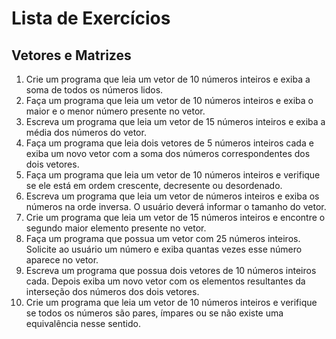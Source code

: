 # Lista de Exercícios
## Vetores e Matrizes
1) Crie um programa que leia um vetor de 10 números inteiros e exiba a soma de todos os números lidos.
2) Faça um programa que leia um vetor de 10 números inteiros e exiba o maior e o menor número presente no vetor.
3) Escreva um programa que leia um vetor de 15 números inteiros e exiba a média dos números do vetor.
4) Faça um programa que leia dois vetores de 5 números inteiros cada e exiba um novo vetor com a soma dos números correspondentes dos dois vetores.
5) Faça um programa que leia um vetor de 10 números inteiros e verifique se ele está em ordem crescente, decresente ou desordenado.
6) Escreva um programa que leia um vetor de números inteiros e exiba os números na orde inversa. O usuário deverá informar o tamanho do vetor.
7) Crie um programa que leia um vetor de 15 números inteiros e encontre o segundo maior elemento presente no vetor.
8) Faça um programa que possua um vetor com 25 números inteiros. Solicite ao usuário um número e exiba quantas vezes esse número aparece no vetor.
9) Escreva um programa que possua dois vetores de 10 números inteiros cada. Depois exiba um novo vetor com os elementos resultantes da interseção dos números dos dois vetores.
10) Crie um programa que leia um vetor de 10 números inteiros e verifique se todos os números são pares, ímpares ou se não existe uma equivalência nesse sentido. 